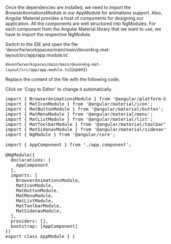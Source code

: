 Once the dependencies are installed, we need to import the BrowserAnimationsModule in our AppModule for animations support.
Also, Angular Material provides a host of components for designing our application. All the components are well structured into NgModules. For each component from the Angular Material library that we want to use, we have to import the respective NgModule.


Switch to the IDE and open the file 'devonfw/workspaces/main/main/devon4ng-mat-layout/src/app/app.module.ts'.

`devonfw/workspaces/main/main/devon4ng-mat-layout/src/app/app.module.ts`{{open}}


Replace the content of the file with the following code.


Click on 'Copy to Editor' to change it automatically.

<pre class="file" data-filename="devonfw/workspaces/main/main/devon4ng-mat-layout/src/app/app.module.ts" data-target="replace" data-marker="">
import { BrowserAnimationsModule } from &#39;@angular/platform-browser/animations&#39;;
import { MatIconModule } from &#39;@angular/material/icon&#39;;
import { MatButtonModule } from &#39;@angular/material/button&#39;;
import { MatMenuModule } from &#39;@angular/material/menu&#39;;
import { MatListModule } from &#39;@angular/material/list&#39;;
import { MatToolbarModule } from &#39;@angular/material/toolbar&#39;;
import { MatSidenavModule } from &#39;@angular/material/sidenav&#39;;
import { NgModule } from &#39;@angular/core&#39;;

import { AppComponent } from &#39;./app.component&#39;;

@NgModule({
  declarations: [
    AppComponent
  ],
  imports: [
    BrowserAnimationsModule,
    MatIconModule,
    MatButtonModule,
    MatMenuModule,
    MatListModule,
    MatToolbarModule,
    MatSidenavModule,
  ],
  providers: [],
  bootstrap: [AppComponent]
})
export class AppModule { }
</pre>

